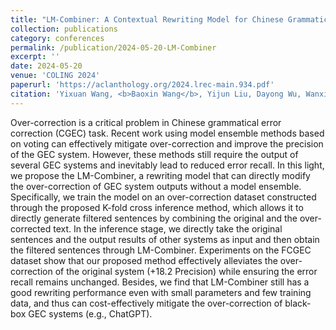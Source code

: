```yaml
---
title: "LM-Combiner: A Contextual Rewriting Model for Chinese Grammatical Error Correction"
collection: publications
category: conferences
permalink: /publication/2024-05-20-LM-Combiner
excerpt: ''
date: 2024-05-20
venue: 'COLING 2024'
paperurl: 'https://aclanthology.org/2024.lrec-main.934.pdf'
citation: 'Yixuan Wang, <b>Baoxin Wang</b>, Yijun Liu, Dayong Wu, Wanxiang Che. In Proceedings of the 2024 Joint International Conference on Computational Linguistics, Language Resources and Evaluation (<b>COLING 2024</b>).'
---
```


Over-correction is a critical problem in Chinese grammatical error correction (CGEC) task. Recent work using model ensemble methods based on voting can effectively mitigate over-correction and improve the precision of the GEC system. However, these methods still require the output of several GEC systems and inevitably lead to reduced error recall. In this light, we propose the LM-Combiner, a rewriting model that can directly modify the over-correction of GEC system outputs without a model ensemble. Specifically, we train the model on an over-correction dataset constructed through the proposed K-fold cross inference method, which allows it to directly generate filtered sentences by combining the original and the over-corrected text. In the inference stage, we directly take the original sentences and the output results of other systems as input and then obtain the filtered sentences through LM-Combiner. Experiments on the FCGEC dataset show that our proposed method effectively alleviates the over-correction of the original system (+18.2 Precision) while ensuring the error recall remains unchanged. Besides, we find that LM-Combiner still has a good rewriting performance even with small parameters and few training data, and thus can cost-effectively mitigate the over-correction of black-box GEC systems (e.g., ChatGPT).
